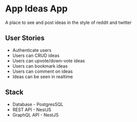 # App Ideas App

A place to see and post ideas in the style of reddit and twitter

## User Stories

- Authenticate users
- Users can CRUD ideas
- Users can upvote/down-vote ideas
- Users can bookmark ideas
- Users can comment on ideas
- Ideas can be seen in realtime

## Stack

- Database - PostgresSQL
- REST API - NestJS
- GraphQL API - NestJS